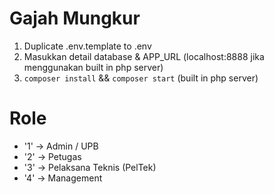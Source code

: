 # Gajah Mungkur

1. Duplicate .env.template to .env
2. Masukkan detail database & APP_URL (localhost:8888 jika menggunakan built in php server)
3. `composer install` && `composer start` (built in php server)

# Role
* '1' -> Admin / UPB
* '2' -> Petugas
* '3' -> Pelaksana Teknis (PelTek)
* '4' -> Management
